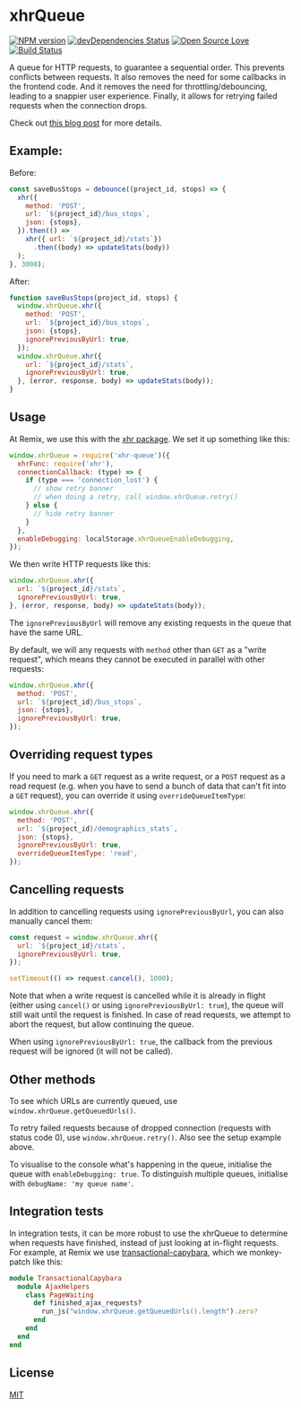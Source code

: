 # xhrQueue
[![NPM version](https://badge.fury.io/js/xhr-queue.svg)](http://badge.fury.io/js/xhr-queue)
[![devDependencies Status](https://david-dm.org/remix/xhr-queue/dev-status.svg)](https://david-dm.org/remix/xhr-queue?type=dev)
[![Open Source Love](https://badges.frapsoft.com/os/mit/mit.svg?v=102)](https://github.com/ellerbrock/open-source-badge/)
[![Build Status](https://secure.travis-ci.org/remix/xhr-queue.svg)](http://travis-ci.org/remix/xhr-queue)

A queue for HTTP requests, to guarantee a sequential order. This prevents conflicts between requests. It also removes the need for some callbacks in the frontend code. And it removes the need for throttling/debouncing, leading to a snappier user experience. Finally, it allows for retrying failed requests when the connection drops.

Check out [this blog post](https://blog.remix.com/request-queuing-965ea7f917f7) for more details.

## Example:
Before:
```js
const saveBusStops = debounce((project_id, stops) => {
  xhr({
    method: 'POST',
    url: `${project_id}/bus_stops`,
    json: {stops},
  }).then(() =>
    xhr({ url: `${project_id}/stats`})
      .then((body) => updateStats(body))
  );
}, 3000);
```

After:
```js
function saveBusStops(project_id, stops) {
  window.xhrQueue.xhr({
    method: 'POST',
    url: `${project_id}/bus_stops`,
    json: {stops},
    ignorePreviousByUrl: true,
  });
  window.xhrQueue.xhr({
    url: `${project_id}/stats`,
    ignorePreviousByUrl: true,
  }, (error, response, body) => updateStats(body));
}
```

## Usage
At Remix, we use this with the [xhr package](https://github.com/naugtur/xhr). We set it up something like this:
```js
window.xhrQueue = require('xhr-queue')({
  xhrFunc: require('xhr'),
  connectionCallback: (type) => {
    if (type === 'connection_lost') {
      // show retry banner
      // when doing a retry, call window.xhrQueue.retry()
    } else {
      // hide retry banner
    }
  },
  enableDebugging: localStorage.xhrQueueEnableDebugging,
});
```

We then write HTTP requests like this:
```js
window.xhrQueue.xhr({
  url: `${project_id}/stats`,
  ignorePreviousByUrl: true,
}, (error, response, body) => updateStats(body));
```

The `ignorePreviousByUrl` will remove any existing requests in the queue that have the same URL.

By default, we will any requests with `method` other than `GET` as a "write request", which means they cannot be executed in parallel with other requests:

```js
window.xhrQueue.xhr({
  method: 'POST',
  url: `${project_id}/bus_stops`,
  json: {stops},
  ignorePreviousByUrl: true,
});
```

## Overriding request types

If you need to mark a `GET` request as a write request, or a `POST` request as a read request (e.g. when you have to send a bunch of data that can't fit into a `GET` request), you can override it using `overrideQueueItemType`:

```js
window.xhrQueue.xhr({
  method: 'POST',
  url: `${project_id}/demographics_stats`,
  json: {stops},
  ignorePreviousByUrl: true,
  overrideQueueItemType: 'read',
});
```

## Cancelling requests

In addition to cancelling requests using `ignorePreviousByUrl`, you can also manually cancel them:

```js
const request = window.xhrQueue.xhr({
  url: `${project_id}/stats`,
  ignorePreviousByUrl: true,
});

setTimeout(() => request.cancel(), 1000);
```

Note that when a write request is cancelled while it is already in flight (either using `cancel()` or using `ignorePreviousByUrl: true`), the queue will still wait until the request is finished. In case of read requests, we attempt to abort the request, but allow continuing the queue.

When using `ignorePreviousByUrl: true`, the callback from the previous request will be ignored (it will not be called).

## Other methods

To see which URLs are currently queued, use `window.xhrQueue.getQueuedUrls()`.

To retry failed requests because of dropped connection (requests with status code 0), use `window.xhrQueue.retry()`. Also see the setup example above.

To visualise to the console what's happening in the queue, initialise the queue with `enableDebugging: true`. To distinguish multiple queues, initialise with `debugName: 'my queue name'`.

## Integration tests

In integration tests, it can be more robust to use the xhrQueue to determine when requests have finished, instead of just looking at in-flight requests. For example, at Remix we use [transactional-capybara](https://github.com/iangreenleaf/transactional_capybara), which we monkey-patch like this:

```ruby
module TransactionalCapybara
  module AjaxHelpers
    class PageWaiting
      def finished_ajax_requests?
        run_js("window.xhrQueue.getQueuedUrls().length").zero?
      end
    end
  end
end
```

## License
[MIT](LICENSE)
